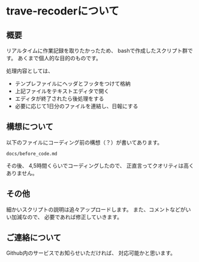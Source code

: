 # trave-recoderについて

## 概要

リアルタイムに作業記録を取りたかったため、
bashで作成したスクリプト群です。
あくまで個人的な目的のものです。

処理内容としては、

- テンプレファイルにヘッダとフッタをつけて格納
- 上記ファイルをテキストエディタで開く
- エディタが終了されたら後処理をする
- 必要に応じて1日分のファイルを連結し、日報にする

## 構想について

以下のファイルにコーディング前の構想（？）が書いてあります。

```
docs/before_code.md
```

その後、
4,5時間くらいでコーディングしたので、
正直言ってクオリティは高くありません。

## その他

細かいスクリプトの説明は追々アップロードします。
また、コメントなどがいい加減なので、
必要であれば修正していきます。

## ご連絡について

Github内のサービスでお知らせいただければ、
対応可能かと思います。



